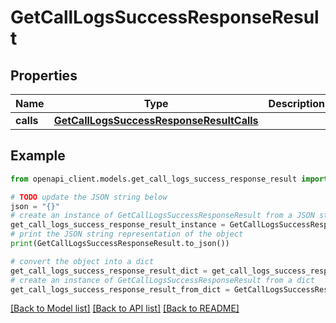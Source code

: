 # GetCallLogsSuccessResponseResult


## Properties

Name | Type | Description | Notes
------------ | ------------- | ------------- | -------------
**calls** | [**GetCallLogsSuccessResponseResultCalls**](GetCallLogsSuccessResponseResultCalls.md) |  | 

## Example

```python
from openapi_client.models.get_call_logs_success_response_result import GetCallLogsSuccessResponseResult

# TODO update the JSON string below
json = "{}"
# create an instance of GetCallLogsSuccessResponseResult from a JSON string
get_call_logs_success_response_result_instance = GetCallLogsSuccessResponseResult.from_json(json)
# print the JSON string representation of the object
print(GetCallLogsSuccessResponseResult.to_json())

# convert the object into a dict
get_call_logs_success_response_result_dict = get_call_logs_success_response_result_instance.to_dict()
# create an instance of GetCallLogsSuccessResponseResult from a dict
get_call_logs_success_response_result_from_dict = GetCallLogsSuccessResponseResult.from_dict(get_call_logs_success_response_result_dict)
```
[[Back to Model list]](../README.md#documentation-for-models) [[Back to API list]](../README.md#documentation-for-api-endpoints) [[Back to README]](../README.md)


